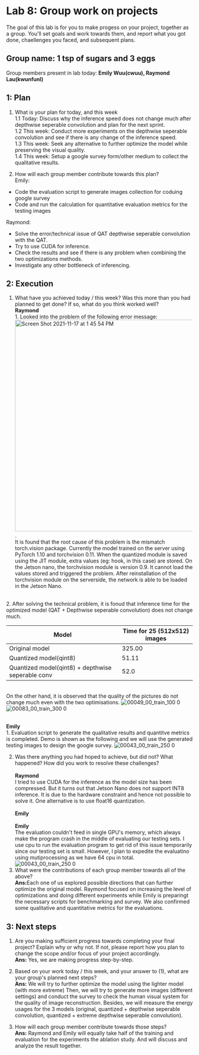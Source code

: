 Lab 8: Group work on projects
===
The goal of this lab is for you to make progess on your project, together as a group. You'll set goals and work towards them, and report what you got done, chaellenges you faced, and subsequent plans.


Group name: 1 tsp of sugars and 3 eggs
---
Group members present in lab today: <b>Emily Wuu(cwuu), Raymond Lau(kwunfunl)</b>


1: Plan
----
1. What is your plan for today, and this week <br/>
1.1 Today: Discuss why the inference speed does not change much after depthwise seperable convolution and plan for the next sprint. <br/>
1.2 This week: Conduct more experiments on the depthwise seperable convolution and see if there is any change of the inference speed. <br/>
1.3 This week: Seek any alternative to further optimize the model while preserving the visual quality. <br/>
1.4 This week: Setup a google survey form/other medium to collect the qualitative results. <br/>

2. How will each group member contribute towards this plan?<br/>
Emily:
- Code the evaluation script to generate images collection for coduing google survey
- Code and run the calculation for quantitative evaluation metrics for the testing images  

Raymond:
- Solve the error/technical issue of QAT depthwise seperable convolution with the QAT.
- Try to use CUDA for inference.
- Check the results and see if there is any problem when combining the two optimizations methods.
- Investigate any other bottleneck of inferencing.

2: Execution
----
1. What have you achieved today / this week? Was this more than you had planned to get done? If so, what do you think worked well?
<br><b>Raymond</b>
<br>1. Looked into the problem of the following error message:
<img width="571" alt="Screen Shot 2021-11-17 at 1 45 54 PM" src="https://user-images.githubusercontent.com/90403016/142262968-90e07c58-9fc3-4917-8fb7-d00a15403d67.png">. 
<br>It is found that the root cause of this problem is the mismatch torch.vision package. Currently the model trained on the server using PyTorch 1.10 and torchvision 0.11. When the quantized module is saved using the JIT module, extra values (eg: hook, in this case) are stored. On the Jetson nano, the torchvision module is version 0.9. It cannot load the values stored and triggered the problem. After reinstallation of the torchvision module on the serverside, the network is able to be loaded in the Jetson Nano. 

<br>2. After solving the technical problem, it is fonud that inference time for the optimized model (QAT + Depthwise seperable convolution) does not change much.


| Model  | Time for 25 (512x512) images |
| ------------- | ------------- |
| Original model  | 325.00  |
| Quantized model(qint8)  | 51.11  |
| Quantized model(qint8) + depthwise seperable conv | 52.0 |

 <br> On the other hand, it is observed that the quality of the pictures do not change much even with the two optimisations.
 ![00049_00_train_100 0](https://user-images.githubusercontent.com/90403016/143138179-9f786e1c-110a-4987-acca-42d4e96c81e5.jpg)
![00083_00_train_300 0](https://user-images.githubusercontent.com/90403016/143138204-18e3caeb-84cc-41e3-97ee-dad8246f5ba3.jpg)



<br><b>Emily</b>
<br>1. Evaluation script to generate the qualitative results and quantitve metrics is completed. Demo is shown as the following and we will use the generated testing images to design the google survey.
![00043_00_train_250 0](https://github.com/cwuu/11-767/blob/main/lab9-img/test.png)

2. Was there anything you had hoped to achieve, but did not? What happened? How did you work to resolve these challenges?
<br><br><b>Raymond</b>
<br>I tried to use CUDA for the inference as the model size has been compressed. But it turns out that Jetson Nano does not support INT8 inference. It is due to the hardware constraint and hence not possible to solve it. One alternative is to use float16 quantization.
<br><br><b>Emily</b>
<br><br><b>Emily</b>
<br> The evaluation couldn't feed in single GPU's memory, which always make the program crash in the middle of evaluating our testing sets. I use cpu to run the evaluation program to get rid of this issue temporarily since our testing set is small. However, I plan to expedite the evaluatino using mutiprocessing as we have 64 cpu in total.
![00043_00_train_250 0](https://github.com/cwuu/11-767/blob/main/lab9-img/cuda_memory_issue.png)
3. What were the contributions of each group member towards all of the above?
<br><b>Ans:</b>Each one of us explored possible directions that can further optimize the original model. Raymond focused on increasing the level of optimizations and doing different experiments while Emily is preparingt the necessary scripts for benchmarking and survey. We also confirmed some qualitative and quantitative metrics for the evaluations.
  
3: Next steps
----
1. Are you making sufficient progress towards completing your final project? Explain why or why not. If not, please report how you plan to change the scope and/or focus of your project accordingly.
<br><b>Ans:</b> Yes, we are making progress step-by-step.


2. Based on your work today / this week, and your answer to (1), what are your group's planned next steps?
 <br><b>Ans:</b> We will try to further optimize the model using the lighter model (with more extreme) Then, we will try to generate more images (different settings) and conduct the survey to check the human visual system for the quality of image reconstruction. Besides, we will measure the energy usages for the 3 models (original, quantized + depthwise seperable convolution, quantized + extreme depthwise seperable convolution).

3. How will each group member contribute towards those steps? 
<br><b>Ans:</b> Raymond and Emily will equally take half of the training and evaluation for the experiments the ablation study. And will discuss and analyze the result together. 

